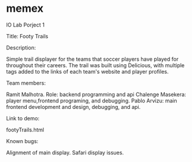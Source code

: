 memex
=====

IO Lab Porject 1


Title: Footy Trails

Description:

Simple trail displayer for the teams that soccer players have played for throughout their careers. The trail was built using Delicious, with multiple tags added to the links of each team's website and player profiles.

Team members:

Ramit Malhotra. Role: backend programming and api
Chalenge Masekera: player menu,frontend programing, and debugging.
Pablo Arvizu: main frontend development and design, debugging, and api.

Link to demo:

footyTrails.html

Known bugs:

Alignment of main display. 
Safari display issues.


